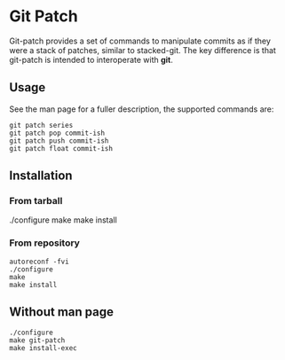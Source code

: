 # Git Patch

Git-patch provides a set of commands to manipulate commits as if they were a
stack of patches, similar to stacked-git. The key difference is that git-patch
is intended to interoperate with **git**.

## Usage
See the man page for a fuller description, the supported commands are:
```
git patch series
git patch pop commit-ish
git patch push commit-ish
git patch float commit-ish
```

## Installation
### From tarball
./configure
make
make install

### From repository
```
autoreconf -fvi
./configure
make
make install
```

## Without man page
```
./configure
make git-patch
make install-exec
```
